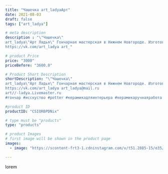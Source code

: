 ```yaml
---
title: "Чашечка art_ladyaАрт"
date: 2021-08-03
draft: false
tags: ["art_ladya"]

# meta description
description : "\"Чашечка\" 
art_ladya\"Арт Ладья\" Гончарная мастерская в Нижнем Новгороде. Изготовление керамики и мастер//-классы по обучению. 
https://vk.com/art_ladya art_"

# product Price
price: "3000"
priceBefore: "3600.0"

# Product Short Description
shortDescription: "\"Чашечка\" 
art_ladya\"Арт Ладья\" Гончарная мастерская в Нижнем Новгороде. Изготовление керамики и мастер//-классы по обучению. 
https://vk.com/art_ladya art_ladya@mail.ru 
art//-ladya.Livemaster.ru
#гончар #исскуство #potter #керамикадляинтерьера #керамикаручнаяработа #гончарнаямастерская #керамиканазаказ #handmade #посудаизглины #керамика #гончарнаяпосуда #эксклюзивнаякерамика #dishes #decor #ceramicar #mug #claygoods #tankard #earthenware #ceramic #design #чашечка #restaurant #ceramicart #магия #pint #кандюшка #авторскаякерамика"

#product ID
productID: "CSIORBPDNix"

# type must be "products"
type: "products"

# product Images
# first image will be shown in the product page
images:
  - image: "https://scontent-frt3-1.cdninstagram.com/v/t51.2885-15/e35/229783810_358039945723507_8955670055107628361_n.jpg?se=7&_nc_ht=scontent-frt3-1.cdninstagram.com&_nc_cat=107&_nc_ohc=pfsrfcLaQ0EAX_-nMPw&edm=APU89FABAAAA&ccb=7-4&oh=173adc60d6b913d3a722db8d00102128&oe=612B98F5&_nc_sid=86f79a&ig_cache_key=MjYzMjQxNjcyNDQwNjU1Njg0OQ%3D%3D.2-ccb7-4"

---
```

lorem
